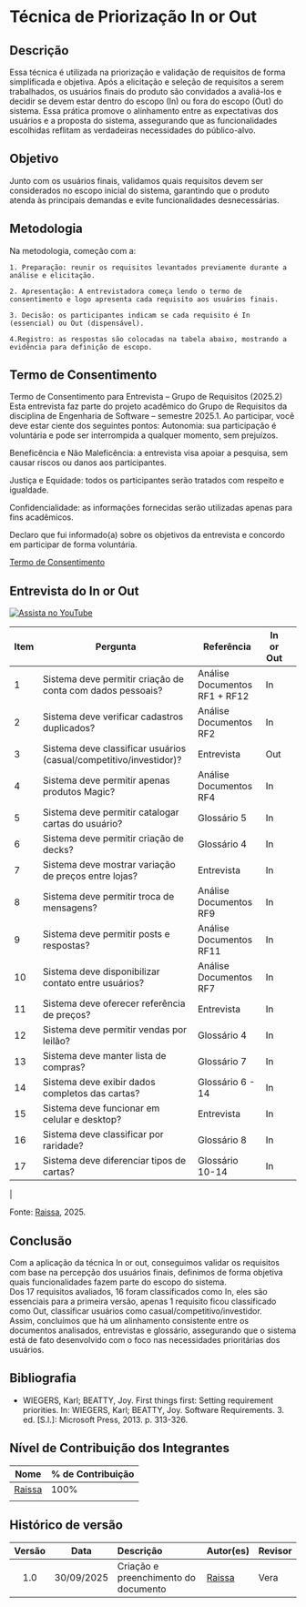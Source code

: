 # Técnica de Priorização In or Out

## Descrição 

Essa técnica é utilizada na priorização e validação de requisitos de forma simplificada e objetiva. Após a elicitação e seleção de requisitos a serem trabalhados, os usuários finais do produto são convidados a avaliá-los e decidir se devem estar dentro do escopo (In) ou fora do escopo (Out) do sistema. Essa prática promove o alinhamento entre as expectativas dos usuários e a proposta do sistema, assegurando que as funcionalidades escolhidas reflitam as verdadeiras necessidades do público-alvo.


## Objetivo 

Junto com os usuários finais, validamos quais requisitos devem ser considerados no escopo inicial do sistema, garantindo que o produto atenda às principais demandas e evite funcionalidades desnecessárias.

## Metodologia 

Na metodologia, começão com a:

    1. Preparação: reunir os requisitos levantados previamente durante a análise e elicitação.

    2. Apresentação: A entrevistadora começa lendo o termo de consentimento e logo apresenta cada requisito aos usuários finais.

    3. Decisão: os participantes indicam se cada requisito é In (essencial) ou Out (dispensável).

    4.Registro: as respostas são colocadas na tabela abaixo, mostrando a evidência para definição de escopo.



## Termo de Consentimento 

Termo de Consentimento para Entrevista – Grupo de Requisitos (2025.2)
Esta entrevista faz parte do projeto acadêmico do Grupo de Requisitos da disciplina de Engenharia de Software – semestre 2025.1.
Ao participar, você deve estar ciente dos seguintes pontos:
Autonomia: sua participação é voluntária e pode ser interrompida a qualquer momento, sem prejuízos.


Beneficência e Não Maleficência: a entrevista visa apoiar a pesquisa, sem causar riscos ou danos aos participantes.


Justiça e Equidade: todos os participantes serão tratados com respeito e igualdade.


Confidencialidade: as informações fornecidas serão utilizadas apenas para fins acadêmicos.


Declaro que fui informado(a) sobre os objetivos da entrevista e concordo em participar de forma voluntária.

[Termo de Consentimento](https://docs.google.com/document/d/1oNLKTqL3Pr0VeHjtCQluDQzQYn0ZYgZynigsvxFRe0Q/edit?usp=sharing)

## Entrevista do In or Out 

[![Assista no YouTube](https://img.youtube.com/vi/xGnZX8rkcLY/0.jpg)](https://www.youtube.com/watch?v=xGnZX8rkcLY)


| Item | Pergunta                                                                 | Referência | In or Out |  |
|------|---------------------------------------------------------------------------|----------|----------|----------|
| 1    | Sistema deve permitir criação de conta com dados pessoais? | Análise Documentos	  RF1 + RF12	         |   In       |
| 2    | Sistema deve verificar cadastros duplicados?                              |         Análise Documentos	  RF2 |       In   |          |
| 3    | Sistema deve classificar usuários (casual/competitivo/investidor)?        |  Entrevista        |     Out     |          |
| 4    | Sistema deve permitir apenas produtos Magic?  | Análise Documentos	RF4         |     In     |          |
| 5    | Sistema deve permitir catalogar cartas do usuário? | Glossário                        5          |     In     |          |
| 6    | Sistema deve permitir criação de decks?  |     Glossário 4     |        In  |          |
| 7    | Sistema deve mostrar variação de preços entre lojas?                      |     Entrevista	     |      In    |          |
| 8    | Sistema deve permitir troca de mensagens?                                 |       Análise Documentos	  RF9	   |      In    |          |
| 9    | Sistema deve permitir posts e respostas?   | Análise Documentos	  RF11         |    In      |          |
| 10   | Sistema deve disponibilizar contato entre usuários? | Análise Documentos	  RF7  |     In     |          |
| 11   | Sistema deve oferecer referência de preços? |    Entrevista      |     In     |          |
| 12   | Sistema deve permitir vendas por leilão? | Glossário 4         |   In       |          |
| 13   | Sistema deve manter lista de compras? |   Glossário                   7       |       In   |          |
| 14   | Sistema deve exibir dados completos das cartas? |   Glossário   6 - 14       |      In    |          |
| 15   | Sistema deve funcionar em celular e desktop? |   Entrevista       |    In      |          |
| 16   | Sistema deve classificar por raridade?   | Glossário	         8         |      In    |          |
| 17   | Sistema deve diferenciar tipos de cartas? |       Glossário	      10-14   |     In     |          |
| 


 Fonte: [Raissa](https://github.com/RaissaAndradeS), 2025.


 ## Conclusão 

Com a aplicação da técnica In or out, conseguimos validar os requisitos com base na percepção dos usuários finais, definimos de forma objetiva quais funcionalidades fazem parte do escopo do sistema. <br>
Dos 17 requisitos avaliados, 16 foram classificados como In, eles são essenciais para a primeira versão, apenas 1 requisito ficou classificado como Out, classificar usuários como casual/competitivo/investidor.<br>
Assim, concluímos que há um alinhamento consistente entre os documentos analisados, entrevistas e glossário, assegurando que o sistema está de fato desenvolvido com o foco nas necessidades prioritárias dos usuários.


## Bibliografia 

- WIEGERS, Karl; BEATTY, Joy. First things first: Setting requirement priorities. In: WIEGERS, Karl; BEATTY, Joy. Software Requirements. 3. ed. [S.l.]: Microsoft Press, 2013. p. 313-326.



## Nível de Contribuição dos Integrantes

| Nome            | % de Contribuição |
|-----------------|-------------------|
|  [Raissa](https://github.com/RaissaAndradeS) | 100%              |
|   |               |



## Histórico de versão 

| Versão | Data        | Descrição                                         | Autor(es)                                     | Revisor                                                                                    |
|:------:|-------------|:--------------------------------------------------|:----------------------------------------------|:-------------------------------------------------------------------------------------------|
| 1.0    | 30/09/2025  | Criação e preenchimento do documento                 | [Raissa](https://github.com/RaissaAndradeS) | Vera |
